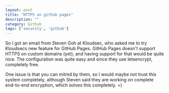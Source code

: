 ```yaml
---
layout: post
title: "HTTPS on github pages"
description: ""
category: Github
tags: ['security', 'github']
---
```


So I got an email from Steven Goh at Kloudsec, who asked me to try Kloudsecs
new feature for GitHub Pages. GitHub Pages doesn't support HTTPS on custom
domains (yet), and having support for that would be quite nice. The configuration
was quite easy and since they use letsencrypt, completely free.

One issue is that you can mitmd by them, so I would maybe not trust this system completely,
although Steven said they are working on complete end-to-end encryption, which
solves this completely. =)
